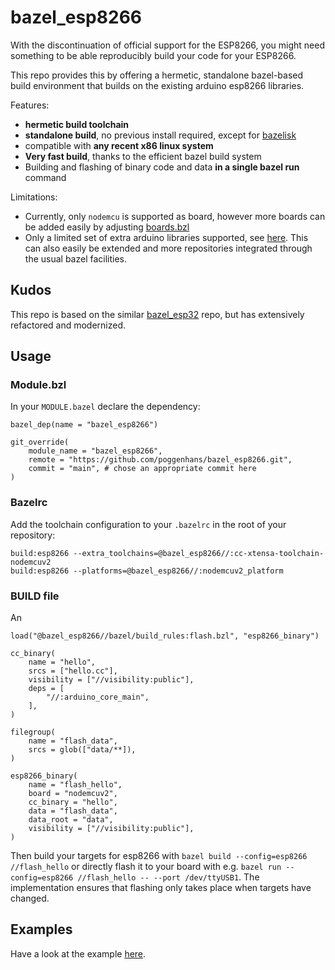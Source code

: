 # bazel_esp8266

With the discontinuation of official support for the ESP8266, you might need something to be able reproducibly build your code for your ESP8266.

This repo provides this by offering a hermetic, standalone bazel-based build environment that builds on the existing arduino esp8266 libraries.

Features:

- **hermetic build toolchain**
- **standalone build**, no previous install required, except for [bazelisk](https://bazel.build/install/bazelisk)
- compatible with **any recent x86 linux system**
- **Very fast build**, thanks to the efficient bazel build system
- Building and flashing of binary code and data **in a single bazel run** command

Limitations:

- Currently, only `nodemcu` is supported as board, however more boards can be added easily by adjusting [boards.bzl](./platform/boards.bzl)
- Only a limited set of extra arduino libraries supported, see [here](./bazel/external/arduino_esp8266/defs.bzl). This can also easily be extended and more repositories integrated through the usual bazel facilities.

## Kudos

This repo is based on the similar [bazel_esp32](https://github.com/simonhorlick/bazel_esp32.git) repo, but has extensively refactored and modernized.

## Usage

### Module.bzl

In your `MODULE.bazel` declare the dependency:

```starlark
bazel_dep(name = "bazel_esp8266")

git_override(
    module_name = "bazel_esp8266",
    remote = "https://github.com/poggenhans/bazel_esp8266.git",
    commit = "main", # chose an appropriate commit here
)
```

### Bazelrc

Add the toolchain configuration to your `.bazelrc` in the root of your repository:

```text
build:esp8266 --extra_toolchains=@bazel_esp8266//:cc-xtensa-toolchain-nodemcuv2
build:esp8266 --platforms=@bazel_esp8266//:nodemcuv2_platform
```

### BUILD file

An

```starlark
load("@bazel_esp8266//bazel/build_rules:flash.bzl", "esp8266_binary")

cc_binary(
    name = "hello",
    srcs = ["hello.cc"],
    visibility = ["//visibility:public"],
    deps = [
        "//:arduino_core_main",
    ],
)

filegroup(
    name = "flash_data",
    srcs = glob(["data/**]),
)

esp8266_binary(
    name = "flash_hello",
    board = "nodemcuv2",
    cc_binary = "hello",
    data = "flash_data",
    data_root = "data",
    visibility = ["//visibility:public"],
)
```

Then build your targets for esp8266 with `bazel build --config=esp8266 //flash_hello` or directly flash it to your board with e.g. `bazel run --config=esp8266 //flash_hello -- --port /dev/ttyUSB1`. The implementation ensures that flashing only takes place when targets have changed.

## Examples

Have a look at the example [here](./example/).
